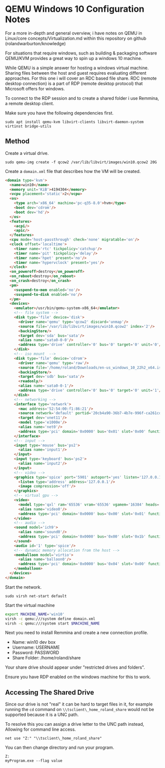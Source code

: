 # QEMU Windows 10 Configuration Notes

For a more in-depth and general overview, i have notes on QEMU in Linux/core concepts/Virtualization.md
within this repository on github (rolandwarburton/knowledge)

For situations that require windows, such as building & packaging software
QEMU/KVM provides a great way to spin up a windows 10 machine.

While QEMU is a simple answer for hosting a windows virtual machine.
Sharing files between the host and guest requires evaluating different approaches.
For this one i will cover an RDC based file share. RDC (remote desktop connection)
is a part of RDP (remote desktop protocol) that Microsoft offers for windows.

To connect to the RDP session and to create a shared folder i use Remmina, a remote desktop client.

Make sure you have the following dependencies first.

```none
sudo apt install qemu-kvm libvirt-clients libvirt-daemon-system virtinst bridge-utils
```

## Method

Create a virtual drive.

```none
sudo qemu-img create -f qcow2 /var/lib/libvirt/images/win10.qcow2 20G
```

Create a `domain.xml` file that describes how the VM will be created.

```html
<domain type='kvm'>
  <name>win10</name>
  <memory unit='KiB'>4194304</memory>
  <vcpu placement='static'>2</vcpu>
  <os>
    <type arch='x86_64' machine='pc-q35-8.0'>hvm</type>
    <boot dev='cdrom'/>
    <boot dev='hd'/>
  </os>
  <features>
    <acpi/>
    <apic/>
  </features>
  <cpu mode='host-passthrough' check='none' migratable='on'/>
  <clock offset='localtime'>
    <timer name='rtc' tickpolicy='catchup'/>
    <timer name='pit' tickpolicy='delay'/>
    <timer name='hpet' present='no'/>
    <timer name='hypervclock' present='yes'/>
  </clock>
  <on_poweroff>destroy</on_poweroff>
  <on_reboot>destroy</on_reboot>
  <on_crash>destroy</on_crash>
  <pm>
    <suspend-to-mem enabled='no'/>
    <suspend-to-disk enabled='no'/>
  </pm>
  <devices>
    <emulator>/usr/bin/qemu-system-x86_64</emulator>
    <!-- file system -->
    <disk type='file' device='disk'>
      <driver name='qemu' type='qcow2' discard='unmap'/>
      <source file='/var/lib/libvirt/images/win10.qcow2' index='2'/>
      <backingStore/>
      <target dev='sda' bus='sata'/>
      <alias name='sata0-0-0'/>
      <address type='drive' controller='0' bus='0' target='0' unit='0'/>
    </disk>
    <!-- iso mount  -->
    <disk type='file' device='cdrom'>
      <driver name='qemu' type='raw'/>
      <source file='/home/roland/Downloads/en-us_windows_10_22h2_x64.iso' index='1'/>
      <backingStore/>
      <target dev='sdb' bus='sata'/>
      <readonly/>
      <alias name='sata0-0-1'/>
      <address type='drive' controller='0' bus='0' target='0' unit='1'/>
    </disk>
    <!-- networking -->
    <interface type='network'>
      <mac address='52:54:00:f1:86:21'/>
      <source network='default' portid='20cb4a90-36b7-4b7e-996f-ca261cd66050' bridge='virbr0'/>
      <target dev='vnet11'/>
      <model type='e1000e'/>
      <alias name='net0'/>
      <address type='pci' domain='0x0000' bus='0x01' slot='0x00' function='0x0'/>
    </interface>
    <!-- input -->
    <input type='mouse' bus='ps2'>
      <alias name='input1'/>
    </input>
    <input type='keyboard' bus='ps2'>
      <alias name='input2'/>
    </input>
    <!-- video -->
    <graphics type='spice' port='5901' autoport='yes' listen='127.0.0.1'>
      <listen type='address' address='127.0.0.1'/>
      <image compression='off'/>
    </graphics>
    <!-- virtual gpu -->
    <video>
      <model type='qxl' ram='65536' vram='65536' vgamem='16384' heads='1' primary='yes'/>
      <alias name='video0'/>
      <address type='pci' domain='0x0000' bus='0x00' slot='0x01' function='0x0'/>
    </video>
    <!-- audio -->
    <sound model='ich9'>
      <alias name='sound0'/>
      <address type='pci' domain='0x0000' bus='0x00' slot='0x1b' function='0x0'/>
    </sound>
    <audio id='1' type='spice'/>
    <!-- dynamic memory allocation from the host -->
    <memballoon model='virtio'>
      <alias name='balloon0'/>
      <address type='pci' domain='0x0000' bus='0x04' slot='0x00' function='0x0'/>
    </memballoon>
  </devices>
</domain>
```

Start the network.

```none
sudo virsh net-start default
```

Start the virtual machine

```bash
export MACHINE_NAME='win10'
virsh -c qemu:///system define domain.xml
virsh -c qemu:///system start $MACHINE_NAME
```

Next you need to install Remmina and create a new connection profile.

* Name: win10 dev box
* Username: USERNAME
* Password: PASSWORD
* Share Folder: /home/roland/share

Your share drive should appear under "restricted drives and folders".

Ensure you have RDP enabled on the windows machine for this to work.

## Accessing The Shared Drive

Since our drive is not "real" it can be hard to target files in it,
for example running the `cd` command on `\\tsclient\_home_roland_share`
would not be supported because it is a UNC path.

To resolve this you can assign a drive letter to the UNC path instead,
Allowing for command line access.

```none
net use "Z:" "\\tsclient\_home_roland_share"
```

You can then change directory and run your program.

```none
Z:
myProgram.exe --flag value
```
